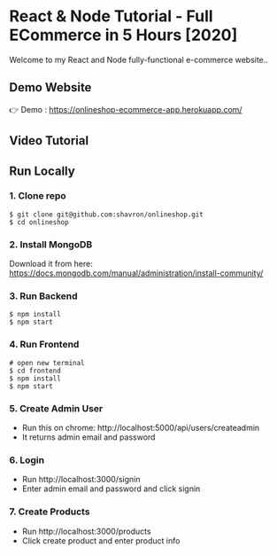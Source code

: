 # React & Node Tutorial - Full ECommerce in 5 Hours [2020]

Welcome to my React and Node fully-functional e-commerce website..

## Demo Website

👉 Demo : https://onlineshop-ecommerce-app.herokuapp.com/

## Video Tutorial

## Run Locally

### 1. Clone repo

```
$ git clone git@github.com:shavron/onlineshop.git
$ cd onlineshop
```

### 2. Install MongoDB

Download it from here: https://docs.mongodb.com/manual/administration/install-community/

### 3. Run Backend

```
$ npm install
$ npm start
```

### 4. Run Frontend

```
# open new terminal
$ cd frontend
$ npm install
$ npm start
```

### 5. Create Admin User

- Run this on chrome: http://localhost:5000/api/users/createadmin
- It returns admin email and password

### 6. Login

- Run http://localhost:3000/signin
- Enter admin email and password and click signin

### 7. Create Products

- Run http://localhost:3000/products
- Click create product and enter product info
